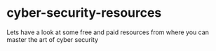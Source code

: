 # cyber-security-resources
Lets have a look at some free and paid resources from where you can master the art of cyber security
